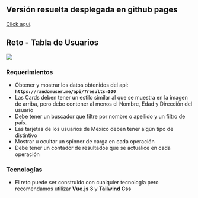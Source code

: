 ## Versión resuelta desplegada en github pages

[Click aquí](https://eduardopalmalopez.github.io/Prueba-tecnica/).

## Reto - Tabla de Usuarios

![](https://cdn.dribbble.com/users/103762/screenshots/1440072/media/d5a10dab2ca0deeb12423777fe34544f.jpg)

### Requerimientos

- Obtener y mostrar los datos obtenidos del api: **`https://randomuser.me/api/?results=100`**
- Las Cards deben tener un estilo similar al que se muestra en la imagen de arriba, pero debe contener al menos el Nombre, Edad y Dirección del usuario
- Debe tener un buscador que filtre por nombre o apellido y un filtro de país.
- Las tarjetas de los usuarios de Mexico deben tener algún tipo de distintivo
- Mostrar u ocultar un spinner de carga en cada operación
- Debe tener un contador de resultados que se actualice en cada operación

### Tecnologías

- El reto puede ser construido con cualquier tecnología pero recomendamos utilizar **Vue.js 3** y **Tailwind Css**
